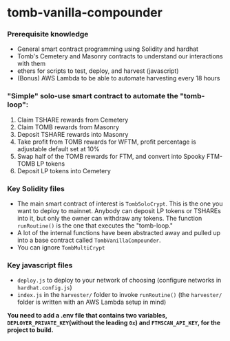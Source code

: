 # tomb-vanilla-compounder

### Prerequisite knowledge
- General smart contract programming using Solidity and hardhat
- Tomb's Cemetery and Masonry contracts to understand our interactions with them
- ethers for scripts to test, deploy, and harvest (javascript)
- (Bonus) AWS Lambda to be able to automate harvesting every 18 hours

### "Simple" solo-use smart contract to automate the "tomb-loop":
1. Claim TSHARE rewards from Cemetery
2. Claim TOMB rewards from Masonry
3. Deposit TSHARE rewards into Masonry
4. Take profit from TOMB rewards for WFTM, profit percentage is adjustable default set at 10%
5. Swap half of the TOMB rewards for FTM, and convert into Spooky FTM-TOMB LP tokens
6. Deposit LP tokens into Cemetery

### Key Solidity files

- The main smart contract of interest is `TombSoloCrypt`. This is the one you want to deploy to mainnet. Anybody can deposit LP tokens or TSHAREs into it, but only the owner can withdraw any tokens. The function `runRoutine()` is the one that executes the "tomb-loop."
- A lot of the internal functions have been abstracted away and pulled up into a base contract called `TombVanillaCompounder`.
- You can ignore `TombMultiCrypt`

### Key javascript files

- `deploy.js` to deploy to your network of choosing (configure networks in `hardhat.config.js`)
- `index.js` in the `harvester/` folder to invoke `runRoutine()` (the `harvester/` folder is written with an AWS Lambda setup in mind)

**You need to add a .env file that contains two variables, `DEPLOYER_PRIVATE_KEY`(without the leading `0x`) and `FTMSCAN_API_KEY`, for the project to build.**
